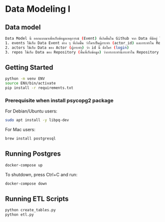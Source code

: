 # Data Modeling I

## Data model

```sh
Data Model นี้ ออกแบบมาเพื่อเก็บข้อมูลเหตุการณ์ (Event) ที่เกิดขึ้นใน Github จาก Data ที่มีอยู่ โดยประกอบด้วย 3 Table ได้แก่
1. events ใช้เก็บ Data Event ต่าง ๆ ที่เกิดขึ้น ว่าใครเป็นผู้กระทำ (actor_id) และกระทำใน Repository ใด (repo_id) 
2. actors ใช้เก็บ Data ของ Actor (ผู้กระทำ) ว่า id นี้ คือใคร (login)
3. repos ใช้เก็บ Data ของ Repository (พื้นที่เก็บข้อมูล) ว่าการกระทำนี้กระทำใน Repository ใด (name)
```

## Getting Started

```sh
python -m venv ENV
source ENV/bin/activate
pip install -r requirements.txt
```

### Prerequisite when install psycopg2 package

For Debian/Ubuntu users:

```sh
sudo apt install -y libpq-dev
```

For Mac users:

```sh
brew install postgresql
```

## Running Postgres

```sh
docker-compose up
```

To shutdown, press Ctrl+C and run:

```sh
docker-compose down
```

## Running ETL Scripts

```sh
python create_tables.py
python etl.py
```
